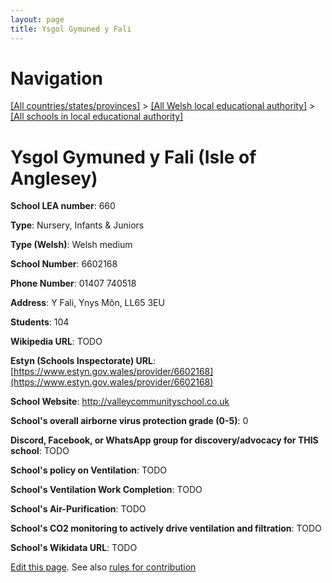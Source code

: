 ```yaml
---
layout: page
title: Ysgol Gymuned y Fali
---
```

# Navigation

[[All countries/states/provinces]](../../..) > [[All Welsh local educational authority]](../..) > [[All schools in local educational authority]](..)

# Ysgol Gymuned y Fali (Isle of Anglesey)

**School LEA number**: 660

**Type**: Nursery, Infants & Juniors

**Type (Welsh)**: Welsh medium

**School Number**: 6602168

**Phone Number**: 01407 740518

**Address**: Y Fali, Ynys Môn, LL65 3EU

**Students**: 104

**Wikipedia URL**: TODO

**Estyn (Schools Inspectorate) URL**: [https://www.estyn.gov.wales/provider/6602168](https://www.estyn.gov.wales/provider/6602168)

**School Website**: http://valleycommunityschool.co.uk

**School's overall airborne virus protection grade (0-5)**: 0

**Discord, Facebook, or WhatsApp group for discovery/advocacy for THIS school**: TODO

**School's policy on Ventilation**: TODO

**School's Ventilation Work Completion**: TODO

**School's Air-Purification**: TODO

**School's CO2 monitoring to actively drive ventilation and filtration**: TODO

**School's Wikidata URL**: TODO




[Edit this page](https://github.com/ventilate-schools/Wales/edit/prif/./Isle_of_Anglesey/Ysgol_Gymuned_y_Fali.md). See also [rules for contribution](../../../contribution-rules/)